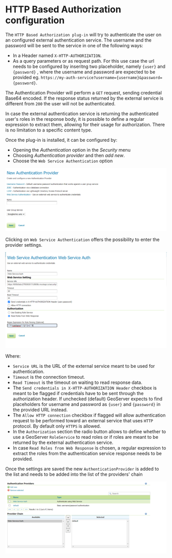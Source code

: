 # HTTP Based Authorization configuration

The `HTTP Based Authorization plug-in` will try to authenticate the user on an configured external authentication service. The username and the password will be sent to the service in one of the following ways:

-   In a Header named `X-HTTP-AUTHORIZATION`.
-   As a query parameters or as request path. For this use case the url needs to be configured by inseritng two placeholder, namely `{user}` and `{password}` , where the username and password are expected to be provided eg. `https://my-auth-service?username={username}&password={password}`.

The Authentication Provider will perform a `GET` request, sending credential Base64 encoded. If the response status returned by the external service is different from `200` the user will not be authenticated.

In case the external authentication service is returning the authenticated user's roles in the response body, it is possible to define a regular expression to extract them, allowing for their usage for authorization. There is no limitation to a specific content type.

Once the plug-in is installed, it can be configured by:

-   Opening the *Authentication* option in the *Security* menu
-   Choosing *Authentication provider* and then *add new*.
-   Choose the `Web Service Authentication` option

![](images/newProvider.png)

Clicking on `Web Service Authentication` offers the possibility to enter the provider settings.

![](images/httpProviderConf.png)

Where:

-   `Service URL` is the URL of the external service meant to be used for authentication.
-   `Timeout` is the connection timeout.
-   `Read Timeout` is the timeout on waiting to read response data.
-   The `Send credentials in X-HTTP-AUTHORIZATION Header` checkbox is meant to be flagged if credentials have to be sent through the authorization header. If unchecked (default) GeoServer expects to find placeholders for username and password as `{user}` and `{password}` in the provided URL instead.
-   The `Allow HTTP connection` checkbox if flagged will allow authentication request to be performed toward an external service that uses `HTTP` protocol. By default only `HTTPS` is allowed.
-   In the `Authorization` section the radio button allows to define whether to use a GeoServer `RoleService` to read roles or if roles are meant to be returned by the external authentication service.
-   In case `Read Roles from Web Response` is chosen, a regular expression to extract the roles from the authentication service response needs to be provided.

Once the settings are saved the new `AuthenticationProvider` is added to the list and needs to be added into the list of the providers' chain

![](images/providersList.png)

